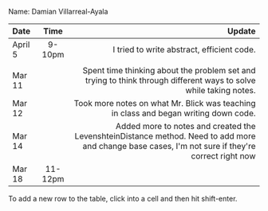 Name: Damian Villarreal-Ayala

| Date    |  Time   |                                                                                                                                            Update |
|:--------|:-------:|--------------------------------------------------------------------------------------------------------------------------------------------------:|
| April 5 | 9-10pm  |                                                                                                        I tried to write abstract, efficient code. |
|         |         |                                                                                                                                                   |
| Mar 11  |         |                                 Spent time thinking about the problem set and trying to think through different ways to solve while taking notes. |
| Mar 12  |         |                                                              Took more notes on what Mr. Blick was teaching in class and began writing down code. |
| Mar 14  |         | Added more to notes and created the LevenshteinDistance method. Need to add more and change base cases, I'm not sure if they're correct right now |
| Mar 18  | 11-12pm |                                                                                                                                                   |


To add a new row to the table, click into a cell and then hit shift-enter.